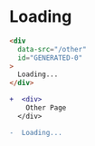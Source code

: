 # Loading

```html
<div
  data-src="/other"
  id="GENERATED-0"
>
  Loading...
</div>
```

```diff
+  <div>
    Other Page
  </div>

```

```diff
-  Loading...

```

